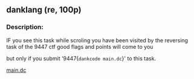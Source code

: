 ## danklang (re, 100p)

### Description:

IF you see this task while scroling
you have been visited by the reversing task of the 9447 ctf
good flags and points will come to you

but only if you submit '9447{`dankcode main.dc`}' to this task. 

[main.dc](main.dc)
